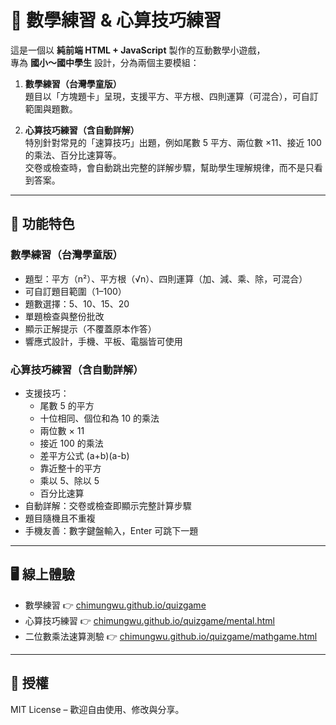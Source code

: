 # 📐 數學練習 & 心算技巧練習

這是一個以 **純前端 HTML + JavaScript** 製作的互動數學小遊戲，  
專為 **國小～國中學生** 設計，分為兩個主要模組：  

1. **數學練習（台灣學童版）**  
   題目以「方塊題卡」呈現，支援平方、平方根、四則運算（可混合），可自訂範圍與題數。  

2. **心算技巧練習（含自動詳解）**  
   特別針對常見的「速算技巧」出題，例如尾數 5 平方、兩位數 ×11、接近 100 的乘法、百分比速算等。  
   交卷或檢查時，會自動跳出完整的詳解步驟，幫助學生理解規律，而不是只看到答案。  

---

## 🚀 功能特色

### 數學練習（台灣學童版）
- 題型：平方（n²）、平方根（√n）、四則運算（加、減、乘、除，可混合）  
- 可自訂題目範圍（1–100）  
- 題數選擇：5、10、15、20  
- 單題檢查與整份批改  
- 顯示正解提示（不覆蓋原本作答）  
- 響應式設計，手機、平板、電腦皆可使用  

### 心算技巧練習（含自動詳解）
- 支援技巧：
  - 尾數 5 的平方
  - 十位相同、個位和為 10 的乘法
  - 兩位數 × 11
  - 接近 100 的乘法
  - 差平方公式 (a+b)(a-b)
  - 靠近整十的平方
  - 乘以 5、除以 5
  - 百分比速算  
- 自動詳解：交卷或檢查即顯示完整計算步驟  
- 題目隨機且不重複  
- 手機友善：數字鍵盤輸入，Enter 可跳下一題  

---

## 🖥️ 線上體驗
- 數學練習 👉 [chimungwu.github.io/quizgame](https://chimungwu.github.io/quizgame)  
- 心算技巧練習 👉 [chimungwu.github.io/quizgame/mental.html](https://chimungwu.github.io/quizgame/mental.html)
- 二位數乘法速算測驗 👉 [chimungwu.github.io/quizgame/mathgame.html](https://chimungwu.github.io/quizgame/mathgame.html)  

---

## 📜 授權
MIT License – 歡迎自由使用、修改與分享。

